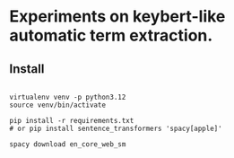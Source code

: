 # Experiments on keybert-like automatic term extraction.

## Install
```shell

virtualenv venv -p python3.12
source venv/bin/activate 

pip install -r requirements.txt
# or pip install sentence_transformers 'spacy[apple]'

spacy download en_core_web_sm
```